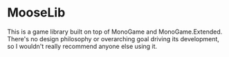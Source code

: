 # MooseLib
This is a game library built on top of MonoGame and MonoGame.Extended. 
There's no design philosophy or overarching goal driving its development, so I wouldn't really recommend anyone else using it.

